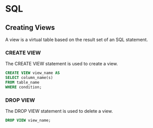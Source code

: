 # SQL

## Creating Views

A view is a virtual table based on the result set of an SQL statement.

### CREATE VIEW
The CREATE VIEW statement is used to create a view.
```sql
CREATE VIEW view_name AS
SELECT column_name(s)
FROM table_name
WHERE condition;
```

### DROP VIEW
The DROP VIEW statement is used to delete a view.
```sql
DROP VIEW view_name;
```
